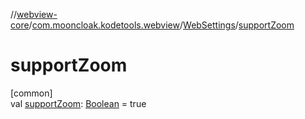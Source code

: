//[webview-core](../../../index.md)/[com.mooncloak.kodetools.webview](../index.md)/[WebSettings](index.md)/[supportZoom](support-zoom.md)

# supportZoom

[common]\
val [supportZoom](support-zoom.md): [Boolean](https://kotlinlang.org/api/latest/jvm/stdlib/kotlin/-boolean/index.html) = true
